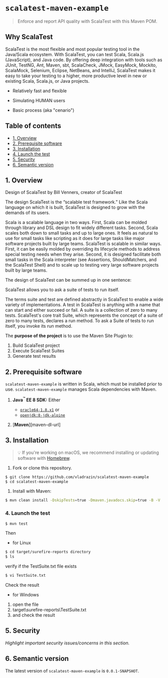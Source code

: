﻿# `scalatest-maven-example`
> Enforce and report API quality with ScalaTest with this Maven POM.

## Why ScalaTest
ScalaTest is the most flexible and most popular testing tool in the Java/Scala ecosystem. With ScalaTest, you can test Scala, Scala.js (JavaScript), and Java code. By offering deep integration with tools such as JUnit, TestNG, Ant, Maven, sbt, ScalaCheck, JMock, EasyMock, Mockito, ScalaMock, Selenium, Eclipse, NetBeans, and IntelliJ, ScalaTest makes it easy to take your testing to a higher, more productive level in new or existing Scala, Scala.js, or Java projects.

* Relatively fast and flexible

* Simulating HUMAN users


* Basic process (aka "cenario")


## Table of contents
<!-- ⛔️ AUTO-GENERATED-CONTENT:START (TOC:excludeText=Table of contents) -->
- [1. Overview](#1-overview)
- [2. Prerequisite software](#2-prerequisite-software)
- [3. Installation](#3-installation)
- [4. Launch the test](#4-launch-the-test)
- [5. Security](#5-security)
- [6. Semantic version](#6-semantic-version)
<!-- ⛔️ AUTO-GENERATED-CONTENT:END -->


## 1. Overview

Design of ScalaTest
by Bill Venners, creator of ScalaTest

The design
ScalaTest is the “scalable test framework.” Like the Scala language on which it is built, ScalaTest is designed to grow with the demands of its users.

Scala is a scalable language in two ways. First, Scala can be molded through library and DSL design to fit widely different tasks. Second, Scala scales both down to small tasks and up to large ones. It feels as natural to use for small tasks like scripting as it does for large tasks like major software projects built by large teams. ScalaTest is scalable in similar ways. First, it can be easily molded by overriding its lifecycle methods to address special testing needs when they arise. Second, it is designed facilitate both small tasks in the Scala interpreter (see Assertions, ShouldMatchers, and the ScalaTest Shell) and to scale up to testing very large software projects built by large teams.

The design of ScalaTest can be summed up in one sentence:

ScalaTest allows you to ask a suite of tests to run itself.

The terms suite and test are defined abstractly in ScalaTest to enable a wide variety of implementations. A test in ScalaTest is anything with a name that can start and either succeed or fail. A suite is a collection of zero to many tests. ScalaTest's core trait Suite, which represents the concept of a suite of zero to many tests, declares a run method. To ask a Suite of tests to run itself, you invoke its run method.


The **purpose of the project** is to use the Maven Site Plugin to:
  1. Build ScalaTest project
  2. Execute ScalaTest Suites
  3. Generate test results
  

## 2. Prerequisite software

`scalatest-maven-example` is written in Scala, which must be installed prior to use. `scalatest-maven-example` manages Scala dependencies with Maven.

 1. **Java<sup>:tm:</sup> EE 8 SDK:** Either
    * [`oracle64-1.8.x1`](http://www.oracle.com/technetwork/java/javase/downloads/index.html) or
    * [`openjdk:8-jdk-alpine`](https://github.com/docker-library/openjdk/blob/b4f29ba829765552239bd18f272fcdaf09eca259/8-jdk/alpine/Dockerfile)

 1. [**Maven**][maven-dl-url]
 


## 3. Installation
> :bulb: If you're working on macOS, we recommend installing or updating software with [Homebrew](https://brew.sh/).

  1. Fork or clone this repository.

  ```bash
  $ git clone https://github.com/vladrazin/scalatest-maven-example
  $ cd scalatest-maven-example
  ```

  1. Install with Maven:

  ```bash
  $ mvn clean install -DskipTests=true -Dmaven.javadocs.skip=true -B -V
  ```


### 4. Launch the test

```bash
$ mvn test
```

Then 
* for Linux
```bash
$ cd target/surefire-reports directory
$ ls
```
verify if the TestSuite.txt file exists

```bash
$ vi TestSuite.txt
```
Check the result

* for Windows
1. open the file
2. target\surefire-reports\TestSuite.txt
3. and check the result

## 5. Security

_Highlight important security issues/concerns in this section._

## 6. Semantic version

The latest version of `scalatest-maven-example` is `0.0.1-SNAPSHOT`.
